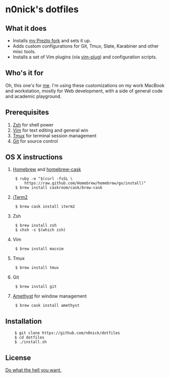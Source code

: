 # n0nick's dotfiles

## What it does

* Installs [my Prezto fork](https://github.com/n0nick/prezto) and sets it up.
* Adds custom configurations for Git, Tmux, Slate, Karabiner and other misc
  tools.
* Installs a set of Vim plugins (via [vim-plug]) and configuration scripts.

## Who's it for

Oh, this one's for [me](https://github.com/n0nick).
I'm using these customizations on my work MacBook and workstation, mostly for
Web development, with a side of general code and academic playground.

## Prerequisites

1. [Zsh] for shell power
2. [Vim] for text editing and general win
3. [Tmux] for terminal session management
4. [Git] for source control

## OS X instructions

1. [Homebrew] and [homebrew-cask](https://github.com/caskroom/homebrew-cask)

        $ ruby -e "$(curl -fsSL \
            https://raw.github.com/Homebrew/homebrew/go/install)"
        $ brew install caskroom/cask/brew-cask

2. [iTerm2]

        $ brew cask install iterm2

3. Zsh

        $ brew install zsh
        $ chsh -s $(which zsh)

4. Vim

        $ brew install macvim

5. Tmux

        $ brew install tmux

6. Git

        $ brew install git

7. [Amethyst] for window management

        $ brew cask install amethyst

## Installation

        $ git clone https://github.com/n0nick/dotfiles
        $ cd dotfiles
        $ ./install.sh

## License

[Do what the hell you
want.](https://github.com/n0nick/dotfiles/blob/master/COPYING)

[Homebrew]: http://brew.sh/
[Zsh]: http://www.zsh.org/
[Prezto]: https://github.com/sorin-ionescu/prezto
[Vim]: http://vim.org
[vim-plug]: https://github.com/junegunn/vim-plug
[Tmux]: http://tmux.sourceforge.net/
[iTerm2]: http://iterm2.com/
[Git]: http://git-scm.com/
[Amethyst]: http://ianyh.com/amethyst/
